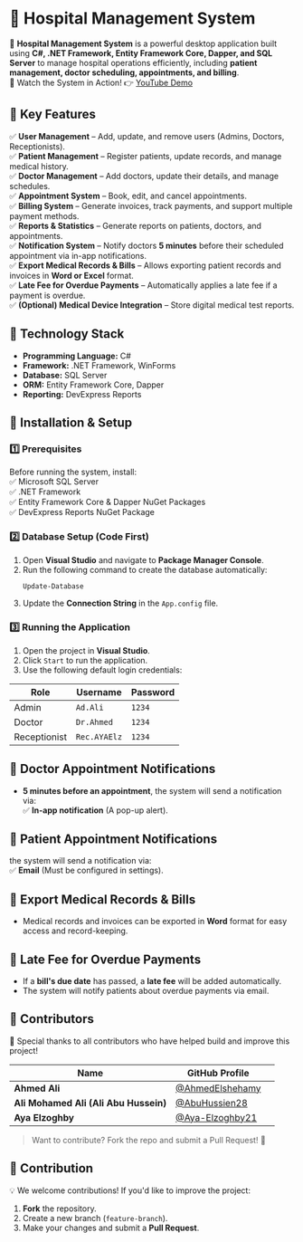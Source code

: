 # 🏥 Hospital Management System  

🚀 **Hospital Management System** is a powerful desktop application built using **C#, .NET Framework, Entity Framework Core, Dapper, and SQL Server** to manage hospital operations efficiently, including **patient management, doctor scheduling, appointments, and billing**.  
🎥 Watch the System in Action!
👉 [YouTube Demo](https://youtu.be/0yyrzDoSEiQ)
## 🔹 Key Features  

✅ **User Management** – Add, update, and remove users (Admins, Doctors, Receptionists).  
✅ **Patient Management** – Register patients, update records, and manage medical history.  
✅ **Doctor Management** – Add doctors, update their details, and manage schedules.  
✅ **Appointment System** – Book, edit, and cancel appointments.  
✅ **Billing System** – Generate invoices, track payments, and support multiple payment methods.  
✅ **Reports & Statistics** – Generate reports on patients, doctors, and appointments.  
✅ **Notification System** – Notify doctors **5 minutes** before their scheduled appointment via in-app notifications.  
✅ **Export Medical Records & Bills** – Allows exporting patient records and invoices in **Word or Excel** format.  
✅ **Late Fee for Overdue Payments** – Automatically applies a late fee if a payment is overdue.  
✅ **(Optional) Medical Device Integration** – Store digital medical test reports.  

## 🔹 Technology Stack  

- **Programming Language:** C#  
- **Framework:** .NET Framework, WinForms  
- **Database:** SQL Server  
- **ORM:** Entity Framework Core, Dapper  
- **Reporting:** DevExpress Reports  

## 🔹 Installation & Setup  

### 1️⃣ Prerequisites  
Before running the system, install:  
✅ Microsoft SQL Server  
✅ .NET Framework  
✅ Entity Framework Core & Dapper NuGet Packages  
✅ DevExpress Reports NuGet Package  

### 2️⃣ Database Setup (Code First)  
1. Open **Visual Studio** and navigate to **Package Manager Console**.  
2. Run the following command to create the database automatically:  
   ```powershell
   Update-Database
   ```  
3. Update the **Connection String** in the `App.config` file.  

### 3️⃣ Running the Application  
1. Open the project in **Visual Studio**.  
2. Click `Start` to run the application.  
3. Use the following default login credentials:  

| Role | Username | Password |  
|------|---------|----------|  
| Admin | `Ad.Ali` | `1234` |  
| Doctor | `Dr.Ahmed` | `1234` |  
| Receptionist | `Rec.AYAElz` | `1234` |  

## 🔹 Doctor Appointment Notifications  
- **5 minutes before an appointment**, the system will send a notification via:  
  ✅ **In-app notification** (A pop-up alert).  
## 🔹 Patient Appointment Notifications  
 the system will send a notification via:  
✅ **Email** (Must be configured in settings).   
## 🔹 Export Medical Records & Bills  
- Medical records and invoices can be exported in **Word** format for easy access and record-keeping.  

## 🔹 Late Fee for Overdue Payments  
- If a **bill's due date** has passed, a **late fee** will be added automatically.  
- The system will notify patients about overdue payments via email.  

## 🔹 Contributors  

🙌 Special thanks to all contributors who have helped build and improve this project!  

| Name | GitHub Profile | |
|------|--------------|------|
| **Ahmed Ali** | [@AhmedElshehamy](https://github.com/AhmedElshehamy)
| **Ali Mohamed Ali (Ali Abu Hussein)** | [@AbuHussien28](https://github.com/AbuHussien28) 
| **Aya Elzoghby** | [@Aya-Elzoghby21](https://github.com/Aya-Elzoghby21) 


> Want to contribute? Fork the repo and submit a Pull Request! 🚀  

## 🔹 Contribution  
💡 We welcome contributions! If you'd like to improve the project:  
1. **Fork** the repository.  
2. Create a new branch (`feature-branch`).  
3. Make your changes and submit a **Pull Request**.  
